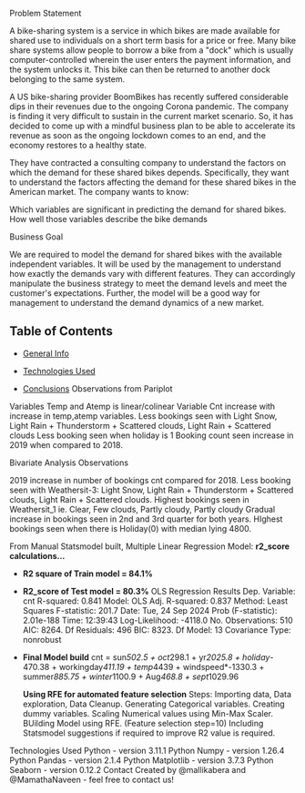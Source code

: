 Problem Statement

A bike-sharing system is a service in which bikes are made available for shared use to individuals on a short term basis for a price or free. Many bike share systems allow people to borrow a bike from a "dock" which is usually computer-controlled wherein the user enters the payment information, and the system unlocks it. This bike can then be returned to another dock belonging to the same system.

A US bike-sharing provider BoomBikes has recently suffered considerable dips in their revenues due to the ongoing Corona pandemic. The company is finding it very difficult to sustain in the current market scenario. So, it has decided to come up with a mindful business plan to be able to accelerate its revenue as soon as the ongoing lockdown comes to an end, and the economy restores to a healthy state.

They have contracted a consulting company to understand the factors on which the demand for these shared bikes depends. Specifically, they want to understand the factors affecting the demand for these shared bikes in the American market. The company wants to know:

Which variables are significant in predicting the demand for shared bikes. How well those variables describe the bike demands

Business Goal

We are required to model the demand for shared bikes with the available independent variables. It will be used by the management to understand how exactly the demands vary with different features. They can accordingly manipulate the business strategy to meet the demand levels and meet the customer's expectations. Further, the model will be a good way for management to understand the demand dynamics of a new market.


## Table of Contents
* [General Info](#general-information)
  
  
* [Technologies Used](#technologies-used)
  
* [Conclusions](#conclusions)
   Observations from Pariplot

Variables Temp and Atemp is linear/colinear
Variable Cnt increase with increase in temp,atemp variables.
Less bookings seen with Light Snow, Light Rain + Thunderstorm + Scattered clouds, Light Rain + Scattered clouds
Less booking seen when holiday is 1
Booking count seen increase in 2019 when compared to 2018.

Bivariate Analysis Observations

2019 increase in number of bookings cnt compared for 2018.
Less booking seen with Weathersit-3: Light Snow, Light Rain + Thunderstorm + Scattered clouds, Light Rain + Scattered clouds. Highest bookings seen in Weathersit_1 ie. Clear, Few clouds, Partly cloudy, Partly cloudy
Gradual increase in bookings seen in 2nd and 3rd quarter for both years.
HIghest bookings seen when there is Holiday(0) with median lying 4800.

From Manual Statsmodel built, Multiple Linear Regression Model:
**r2_score calculations...**
- **R2 square of Train model = 84.1%**
- **R2_score of Test model = 80.3%**
  OLS Regression Results
  Dep. Variable: cnt R-squared: 0.841
  Model: OLS Adj. R-squared: 0.837
  Method: Least Squares F-statistic: 201.7
  Date: Tue, 24 Sep 2024 Prob (F-statistic): 2.01e-188
  Time: 12:39:43 Log-Likelihood: -4118.0
  No. Observations: 510 AIC: 8264.
  Df Residuals: 496 BIC: 8323.
  Df Model: 13
  Covariance Type: nonrobust
  
- **Final Model build**
    cnt = sun*502.5 + oct*298.1 + yr*2025.8 + holiday*-470.38 + workingday*411.19 + temp*4439 + windspeed*-1330.3 + summer*885.75 + winter*1100.9 + Aug*468.8 + sept*1029.96

  **Using RFE for automated feature selection**
  Steps:
    Importing data, Data exploration, Data Cleanup.
    Generating Categorical variables.
    Creating dummy variables.
    Scaling Numerical values using Min-Max Scaler.
    BUilding Model using RFE. (Feature selection step=10)
    Including Statsmodel suggestions if required to improve R2 value is required.

  
Technologies Used
Python - version 3.11.1
Python Numpy - version 1.26.4
Python Pandas - version 2.1.4
Python Matplotlib - version 3.7.3
Python Seaborn - version 0.12.2
Contact
Created by @mallikabera and @MamathaNaveen - feel free to contact us!
